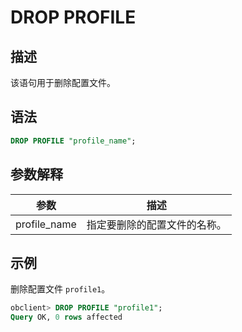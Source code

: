 # DROP PROFILE

## 描述

该语句用于删除配置文件。

## 语法

```sql
DROP PROFILE "profile_name";
```

## 参数解释

|      参数      |       描述       |
|--------------|----------------|
| profile_name | 指定要删除的配置文件的名称。 |

## 示例

删除配置文件 `profile1`。

```sql
obclient> DROP PROFILE "profile1";
Query OK, 0 rows affected
```
